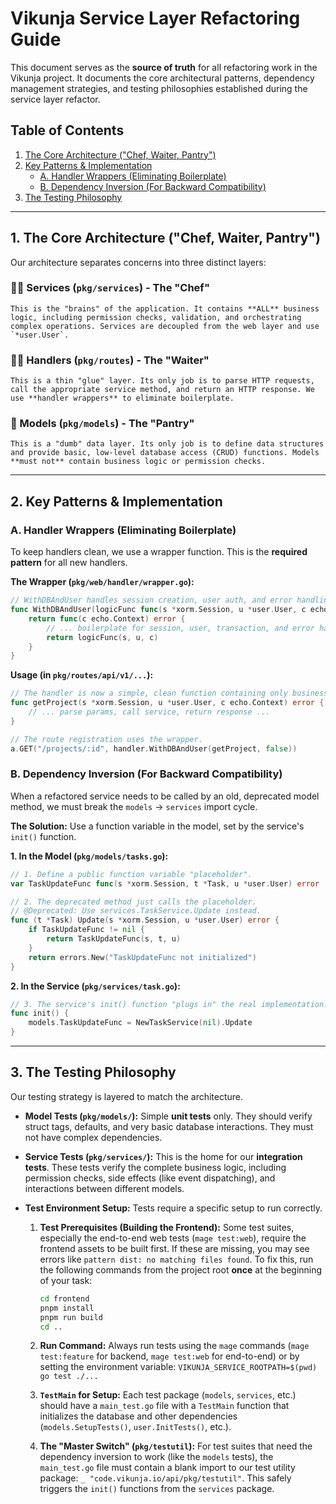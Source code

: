 # Vikunja Service Layer Refactoring Guide

This document serves as the **source of truth** for all refactoring work in the Vikunja project. It documents the core architectural patterns, dependency management strategies, and testing philosophies established during the service layer refactor.

## Table of Contents

1.  [The Core Architecture ("Chef, Waiter, Pantry")](#1-the-core-architecture-chef-waiter-pantry)
2.  [Key Patterns & Implementation](#2-key-patterns--implementation)
      * [A. Handler Wrappers (Eliminating Boilerplate)](#a-handler-wrappers-eliminating-boilerplate)
      * [B. Dependency Inversion (For Backward Compatibility)](#b-dependency-inversion-for-backward-compatibility)
3.  [The Testing Philosophy](#3-the-testing-philosophy)

---

## 1\. The Core Architecture ("Chef, Waiter, Pantry")

Our architecture separates concerns into three distinct layers:

### 🧑‍🍳 Services (`pkg/services`) - The "Chef"
    This is the "brains" of the application. It contains **ALL** business logic, including permission checks, validation, and orchestrating complex operations. Services are decoupled from the web layer and use `*user.User`.

### 🧑‍💼 Handlers (`pkg/routes`) - The "Waiter"
    This is a thin "glue" layer. Its only job is to parse HTTP requests, call the appropriate service method, and return an HTTP response. We use **handler wrappers** to eliminate boilerplate.

### 🏪 Models (`pkg/models`) - The "Pantry"
    This is a "dumb" data layer. Its only job is to define data structures and provide basic, low-level database access (CRUD) functions. Models **must not** contain business logic or permission checks.

---

## 2\. Key Patterns & Implementation

### A. Handler Wrappers (Eliminating Boilerplate)

To keep handlers clean, we use a wrapper function. This is the **required pattern** for all new handlers.

**The Wrapper (`pkg/web/handler/wrapper.go`):**

```go
// WithDBAndUser handles session creation, user auth, and error handling.
func WithDBAndUser(logicFunc func(s *xorm.Session, u *user.User, c echo.Context) error, needsTransaction bool) echo.HandlerFunc {
    return func(c echo.Context) error {
        // ... boilerplate for session, user, transaction, and error handling ...
        return logicFunc(s, u, c)
    }
}
```

**Usage (in `pkg/routes/api/v1/...`):**

```go
// The handler is now a simple, clean function containing only business logic.
func getProject(s *xorm.Session, u *user.User, c echo.Context) error {
    // ... parse params, call service, return response ...
}

// The route registration uses the wrapper.
a.GET("/projects/:id", handler.WithDBAndUser(getProject, false))
```

### B. Dependency Inversion (For Backward Compatibility)

When a refactored service needs to be called by an old, deprecated model method, we must break the `models` -\> `services` import cycle.

**The Solution:** Use a function variable in the model, set by the service's `init()` function.

**1. In the Model (`pkg/models/tasks.go`):**

```go
// 1. Define a public function variable "placeholder".
var TaskUpdateFunc func(s *xorm.Session, t *Task, u *user.User) error

// 2. The deprecated method just calls the placeholder.
// @Deprecated: Use services.TaskService.Update instead.
func (t *Task) Update(s *xorm.Session, u *user.User) error {
    if TaskUpdateFunc != nil {
        return TaskUpdateFunc(s, t, u)
    }
    return errors.New("TaskUpdateFunc not initialized")
}
```

**2. In the Service (`pkg/services/task.go`):**

```go
// 3. The service's init() function "plugs in" the real implementation.
func init() {
    models.TaskUpdateFunc = NewTaskService(nil).Update
}
```

-----

## 3\. The Testing Philosophy

Our testing strategy is layered to match the architecture.

  * **Model Tests (`pkg/models/`):**
    Simple **unit tests** only. They should verify struct tags, defaults, and very basic database interactions. They must not have complex dependencies.

  * **Service Tests (`pkg/services/`):**
    This is the home for our **integration tests**. These tests verify the complete business logic, including permission checks, side effects (like event dispatching), and interactions between different models.

  * **Test Environment Setup:**
    Tests require a specific setup to run correctly.

    1.  **Test Prerequisites (Building the Frontend):** Some test suites, especially the end-to-end web tests (`mage test:web`), require the frontend assets to be built first. If these are missing, you may see errors like `pattern dist: no matching files found`. To fix this, run the following commands from the project root **once** at the beginning of your task:

        ```bash
        cd frontend
        pnpm install
        pnpm run build
        cd ..
        ```

    2.  **Run Command:** Always run tests using the `mage` commands (`mage test:feature` for backend, `mage test:web` for end-to-end) or by setting the environment variable: `VIKUNJA_SERVICE_ROOTPATH=$(pwd) go test ./...`

    3.  **`TestMain` for Setup:** Each test package (`models`, `services`, etc.) should have a `main_test.go` file with a `TestMain` function that initializes the database and other dependencies (`models.SetupTests()`, `user.InitTests()`, etc.).

    4.  **The "Master Switch" (`pkg/testutil`):** For test suites that need the dependency inversion to work (like the `models` tests), the `main_test.go` file must contain a blank import to our test utility package: `_ "code.vikunja.io/api/pkg/testutil"`. This safely triggers the `init()` functions from the `services` package.
